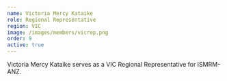```yaml
---
name: Victoria Mercy Kataike
role: Regional Representative
region: VIC
image: /images/members/vicrep.png
order: 9
active: true
---
```


Victoria Mercy Kataike serves as a VIC Regional Representative for ISMRM-ANZ.
